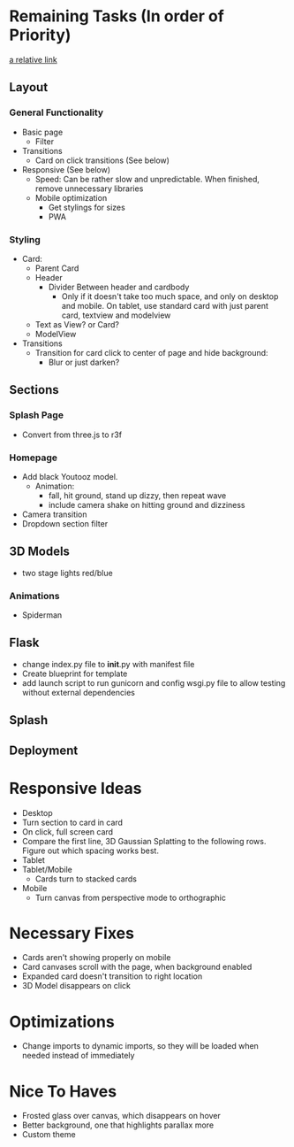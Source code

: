 # Remaining Tasks (In order of Priority)
[a relative link](priority.md)
## Layout
### General Functionality
- Basic page
    - Filter
- Transitions
  - Card on click transitions (See below)
- Responsive (See below)
  - Speed: Can be rather slow and unpredictable. When finished, remove unnecessary libraries
  - Mobile optimization
    - Get stylings for sizes
    - PWA
### Styling
- Card:
  - Parent Card
  - Header
    - Divider Between header and cardbody
      - Only if it doesn't take too much space, and only on desktop and mobile. On tablet, use standard card with just parent card, textview and modelview
  - Text as View? or Card?
  - ModelView
- Transitions
  - Transition for card click to center of page and hide background:
    - Blur or just darken?
## Sections
### Splash Page
- Convert from three.js to r3f
### Homepage
- Add black Youtooz model.
  - Animation:
    - fall, hit ground, stand up dizzy, then repeat wave
    - include camera shake on hitting ground and dizziness
- Camera transition
- Dropdown section filter
## 3D Models
- two stage lights red/blue
### Animations
- Spiderman
## Flask
- change index.py file to __init__.py with manifest file
- Create blueprint for template
- add launch script to run gunicorn and config wsgi.py file to allow testing without external dependencies
## Splash
## Deployment

# Responsive Ideas
- Desktop
 - Turn section to card in card
 - On click, full screen card
 - Compare the first line, 3D Gaussian Splatting to the following rows. Figure out
which spacing works best. 
- Tablet
- Tablet/Mobile
  - Cards turn to stacked cards
- Mobile
  - Turn canvas from perspective mode to orthographic


# Necessary Fixes
- Cards aren't showing properly on mobile
- Card canvases scroll with the page, when background enabled
- Expanded card doesn't transition to right location
- 3D Model disappears on click


# Optimizations
- Change imports to dynamic imports, so they will be loaded when needed instead of immediately

# Nice To Haves
- Frosted glass over canvas, which disappears on hover
- Better background, one that highlights parallax more
- Custom theme
